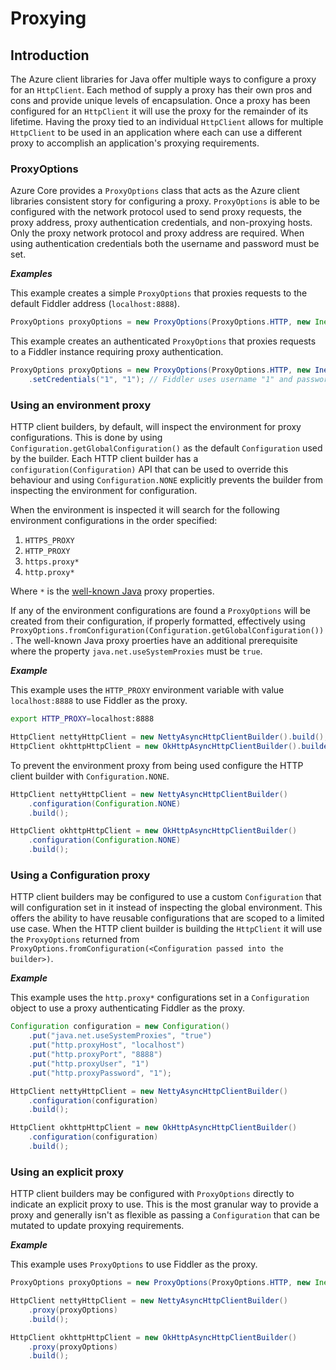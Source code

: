 # Proxying

## Introduction

The Azure client libraries for Java offer multiple ways to configure a proxy for an `HttpClient`. Each method of supply a proxy has their own pros and cons and
provide unique levels of encapsulation. Once a proxy has been configured for an `HttpClient` it will use the proxy for the remainder of its lifetime. Having the
proxy tied to an individual `HttpClient` allows for multiple `HttpClient` to be used in an application where each can use a different proxy to accomplish an
application's proxying requirements.

### ProxyOptions

Azure Core provides a `ProxyOptions` class that acts as the Azure client libraries consistent story for configuring a proxy. `ProxyOptions` is able to be configured
with the network protocol used to send proxy requests, the proxy address, proxy authentication credentials, and non-proxying hosts. Only the proxy network protocol
and proxy address are required. When using authentication credentials both the username and password must be set.

**_Examples_**

This example creates a simple `ProxyOptions` that proxies requests to the default Fiddler address (`localhost:8888`).

```java
ProxyOptions proxyOptions = new ProxyOptions(ProxyOptions.HTTP, new InetSocketAddress("localhost", 8888));
```

This example creates an authenticated `ProxyOptions` that proxies requests to a Fiddler instance requiring proxy authentication.

```java
ProxyOptions proxyOptions = new ProxyOptions(ProxyOptions.HTTP, new InetSocketAddess("localhost", 8888))
    .setCredentials("1", "1"); // Fiddler uses username "1" and password "1" with basic authentication as its proxy authentication requirement.
```

### Using an environment proxy

HTTP client builders, by default, will inspect the environment for proxy configurations. This is done by using `Configuration.getGlobalConfiguration()` as the
default `Configuration` used by the builder. Each HTTP client builder has a `configuration(Configuration)` API that can be used to override this behaviour and
using `Configuration.NONE` explicitly prevents the builder from inspecting the environment for configuration.

When the environment is inspected it will search for the following environment configurations in the order specified:

1. `HTTPS_PROXY`
2. `HTTP_PROXY`
3. `https.proxy*`
4. `http.proxy*`

Where `*` is the [well-known Java](https://docs.oracle.com/javase/8/docs/technotes/guides/net/proxies.html) proxy properties.

If any of the environment configurations are found a `ProxyOptions` will be created from their configuration, if properly formatted, effectively using
`ProxyOptions.fromConfiguration(Configuration.getGlobalConfiguration())`. The well-known Java proxy proerties have an additional prerequisite where the property
`java.net.useSystemProxies` must be `true`.

**_Example_**

This example uses the `HTTP_PROXY` environment variable with value `localhost:8888` to use Fiddler as the proxy.

```bash
export HTTP_PROXY=localhost:8888
```

```java
HttpClient nettyHttpClient = new NettyAsyncHttpClientBuilder().build();
HttpClient okhttpHttpClient = new OkHttpAsyncHttpClientBuilder().builder();
```

To prevent the environment proxy from being used configure the HTTP client builder with `Configuration.NONE`.

```java
HttpClient nettyHttpClient = new NettyAsyncHttpClientBuilder()
    .configuration(Configuration.NONE)
    .build();

HttpClient okhttpHttpClient = new OkHttpAsyncHttpClientBuilder()
    .configuration(Configuration.NONE)
    .build();
```

### Using a Configuration proxy

HTTP client builders may be configured to use a custom `Configuration` that will configuration set in it instead of inspecting the global environment. This offers
the ability to have reusable configurations that are scoped to a limited use case. When the HTTP client builder is building the `HttpClient` it will use the
`ProxyOptions` returned from `ProxyOptions.fromConfiguration(<Configuration passed into the builder>)`.

**_Example_**

This example uses the `http.proxy*` configurations set in a `Configuration` object to use a proxy authenticating Fiddler as the proxy.

```java
Configuration configuration = new Configuration()
    .put("java.net.useSystemProxies", "true")
    .put("http.proxyHost", "localhost")
    .put("http.proxyPort", "8888")
    .put("http.proxyUser", "1")
    .put("http.proxyPassword", "1");

HttpClient nettyHttpClient = new NettyAsyncHttpClientBuilder()
    .configuration(configuration)
    .build();

HttpClient okhttpHttpClient = new OkHttpAsyncHttpClientBuilder()
    .configuration(configuration)
    .build();
```

### Using an explicit proxy

HTTP client builders may be configured with `ProxyOptions` directly to indicate an explicit proxy to use. This is the most granular way to provide a proxy and
generally isn't as flexible as passing a `Configuration` that can be mutated to update proxying requirements.

**_Example_**

This example uses `ProxyOptions` to use Fiddler as the proxy.

```java
ProxyOptions proxyOptions = new ProxyOptions(ProxyOptions.HTTP, new InetSocketAddress("localhost", 8888));

HttpClient nettyHttpClient = new NettyAsyncHttpClientBuilder()
    .proxy(proxyOptions)
    .build();

HttpClient okhttpHttpClient = new OkHttpAsyncHttpClientBuilder()
    .proxy(proxyOptions)
    .build();
```
